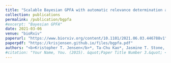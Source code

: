 ```yaml
---
title: "Scalable Bayesian GPFA with automatic relevance determination and discrete noise models"
collection: publications
permalink: /publication/bgpfa
#excerpt: "Bayesian GPFA"
date: 2021-03-06
venue: "bioRxiv"
paperurl: "https://www.biorxiv.org/content/10.1101/2021.06.03.446788v1"
paperpdf: "https://krisjensen.github.io/files/bgpfa.pdf"
authors: "<b>Kristopher T. Jensen</b>*, Ta-Chu Kao*, Jasmine T. Stone, Guillaume Hennequin"
#citation: "Your Name, You. (2015). &quot;Paper Title Number 3.&quot; <i>Journal 1</i>. 1(3)."
---
```

